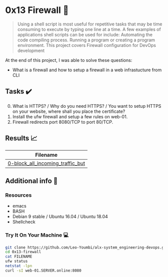 # 0x13 Firewall :wrench:

> Using a shell script is most useful for repetitive tasks that may be time consuming to execute by typing one line at a time. A few examples of applications shell scripts can be used for include: Automating the code compiling process. Running a program or creating a program environment. This project covers Firewall configuration for DevOps development

At the end of this project, I was able to solve these questions:

* What is a firewall and how to setup a firewall in a web infrastucture from CLI


## Tasks :heavy_check_mark:

0. What is HTTPS? / Why do you need HTTPS? / You want to setup HTTPS on your website, where shall you place the certificate?
1. Install the ufw firewall and setup a few rules on web-01.
2. Firewall redirects port 8080/TCP to port 80/TCP.



## Results :chart_with_upwards_trend:

| Filename |
| ------ |
| [0-block_all_incoming_traffic_but](./1-block_all_incoming_traffic_but)|

## Additional info :construction:
### Resources

- emacs
- BASH
- Debian 9 stable / Ubuntu 16.04 / Ubuntu 18.04 
- Shellcheck


### Try It On Your Machine :computer:
```bash
git clone https://github.com/Leo-Youmbi/alx-system_engineering-devops.git
cd 0x13-firewall
cat FILENAME
ufw status
netstat -lpn
curl -sI web-01.SERVER.online:8080
```